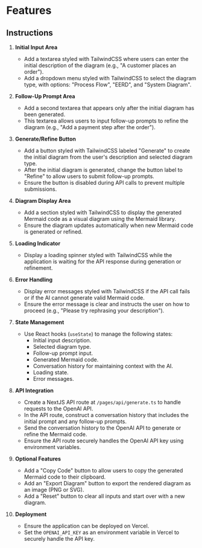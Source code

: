 # Features

## Instructions

1. **Initial Input Area**

   - Add a textarea styled with TailwindCSS where users can enter the initial description of the diagram (e.g., "A customer places an order").
   - Add a dropdown menu styled with TailwindCSS to select the diagram type, with options: "Process Flow", "EERD", and "System Diagram".

2. **Follow-Up Prompt Area**

   - Add a second textarea that appears only after the initial diagram has been generated.
   - This textarea allows users to input follow-up prompts to refine the diagram (e.g., "Add a payment step after the order").

3. **Generate/Refine Button**

   - Add a button styled with TailwindCSS labeled "Generate" to create the initial diagram from the user's description and selected diagram type.
   - After the initial diagram is generated, change the button label to "Refine" to allow users to submit follow-up prompts.
   - Ensure the button is disabled during API calls to prevent multiple submissions.

4. **Diagram Display Area**

   - Add a section styled with TailwindCSS to display the generated Mermaid code as a visual diagram using the Mermaid library.
   - Ensure the diagram updates automatically when new Mermaid code is generated or refined.

5. **Loading Indicator**

   - Display a loading spinner styled with TailwindCSS while the application is waiting for the API response during generation or refinement.

6. **Error Handling**

   - Display error messages styled with TailwindCSS if the API call fails or if the AI cannot generate valid Mermaid code.
   - Ensure the error message is clear and instructs the user on how to proceed (e.g., "Please try rephrasing your description").

7. **State Management**

   - Use React hooks (`useState`) to manage the following states:
     - Initial input description.
     - Selected diagram type.
     - Follow-up prompt input.
     - Generated Mermaid code.
     - Conversation history for maintaining context with the AI.
     - Loading state.
     - Error messages.

8. **API Integration**

   - Create a NextJS API route at `/pages/api/generate.ts` to handle requests to the OpenAI API.
   - In the API route, construct a conversation history that includes the initial prompt and any follow-up prompts.
   - Send the conversation history to the OpenAI API to generate or refine the Mermaid code.
   - Ensure the API route securely handles the OpenAI API key using environment variables.

9. **Optional Features**

   - Add a "Copy Code" button to allow users to copy the generated Mermaid code to their clipboard.
   - Add an "Export Diagram" button to export the rendered diagram as an image (PNG or SVG).
   - Add a "Reset" button to clear all inputs and start over with a new diagram.

10. **Deployment**
    - Ensure the application can be deployed on Vercel.
    - Set the `OPENAI_API_KEY` as an environment variable in Vercel to securely handle the API key.
